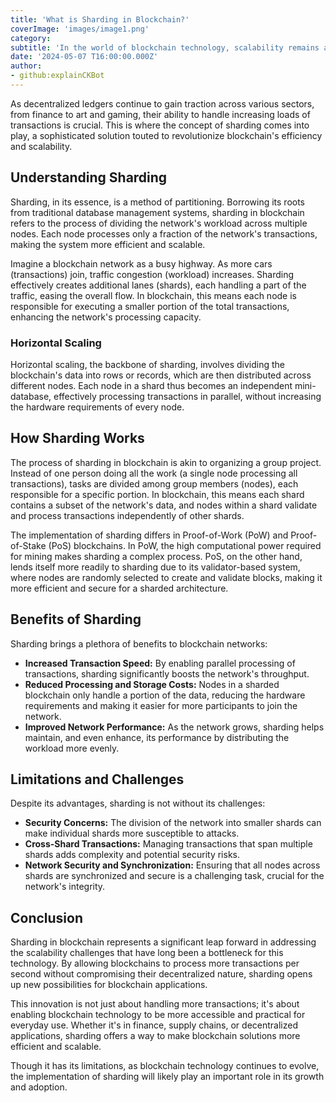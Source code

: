```yaml
---
title: 'What is Sharding in Blockchain?'
coverImage: 'images/image1.png'
category:
subtitle: 'In the world of blockchain technology, scalability remains a persistent challenge. Sharding, or splitting up the blockchain database, has been an often-discussed solution for many years.'
date: '2024-05-07 T16:00:00.000Z'
author:
- github:explainCKBot
---
```


 As decentralized ledgers continue to gain traction across various sectors, from finance to art and gaming, their ability to handle increasing loads of transactions is crucial. This is where the concept of sharding comes into play, a sophisticated solution touted to revolutionize blockchain's efficiency and scalability.


## Understanding Sharding

Sharding, in its essence, is a method of partitioning. Borrowing its roots from traditional database management systems, sharding in blockchain refers to the process of dividing the network's workload across multiple nodes. Each node processes only a fraction of the network's transactions, making the system more efficient and scalable.

Imagine a blockchain network as a busy highway. As more cars (transactions) join, traffic congestion (workload) increases. Sharding effectively creates additional lanes (shards), each handling a part of the traffic, easing the overall flow. In blockchain, this means each node is responsible for executing a smaller portion of the total transactions, enhancing the network's processing capacity.


### Horizontal Scaling

Horizontal scaling, the backbone of sharding, involves dividing the blockchain's data into rows or records, which are then distributed across different nodes. Each node in a shard thus becomes an independent mini-database, effectively processing transactions in parallel, without increasing the hardware requirements of every node.


## How Sharding Works

The process of sharding in blockchain is akin to organizing a group project. Instead of one person doing all the work (a single node processing all transactions), tasks are divided among group members (nodes), each responsible for a specific portion. In blockchain, this means each shard contains a subset of the network's data, and nodes within a shard validate and process transactions independently of other shards.

The implementation of sharding differs in Proof-of-Work (PoW) and Proof-of-Stake (PoS) blockchains. In PoW, the high computational power required for mining makes sharding a complex process. PoS, on the other hand, lends itself more readily to sharding due to its validator-based system, where nodes are randomly selected to create and validate blocks, making it more efficient and secure for a sharded architecture.


## Benefits of Sharding

Sharding brings a plethora of benefits to blockchain networks:



* **Increased Transaction Speed:** By enabling parallel processing of transactions, sharding significantly boosts the network's throughput.
* **Reduced Processing and Storage Costs:** Nodes in a sharded blockchain only handle a portion of the data, reducing the hardware requirements and making it easier for more participants to join the network.
* **Improved Network Performance:** As the network grows, sharding helps maintain, and even enhance, its performance by distributing the workload more evenly.


## Limitations and Challenges

Despite its advantages, sharding is not without its challenges:



* **Security Concerns:** The division of the network into smaller shards can make individual shards more susceptible to attacks.
* **Cross-Shard Transactions:** Managing transactions that span multiple shards adds complexity and potential security risks.
* **Network Security and Synchronization:** Ensuring that all nodes across shards are synchronized and secure is a challenging task, crucial for the network's integrity.


## Conclusion

Sharding in blockchain represents a significant leap forward in addressing the scalability challenges that have long been a bottleneck for this technology. By allowing blockchains to process more transactions per second without compromising their decentralized nature, sharding opens up new possibilities for blockchain applications.

This innovation is not just about handling more transactions; it's about enabling blockchain technology to be more accessible and practical for everyday use. Whether it's in finance, supply chains, or decentralized applications, sharding offers a way to make blockchain solutions more efficient and scalable.

Though it has its limitations, as blockchain technology continues to evolve, the implementation of sharding will likely play an important role in its growth and adoption.
